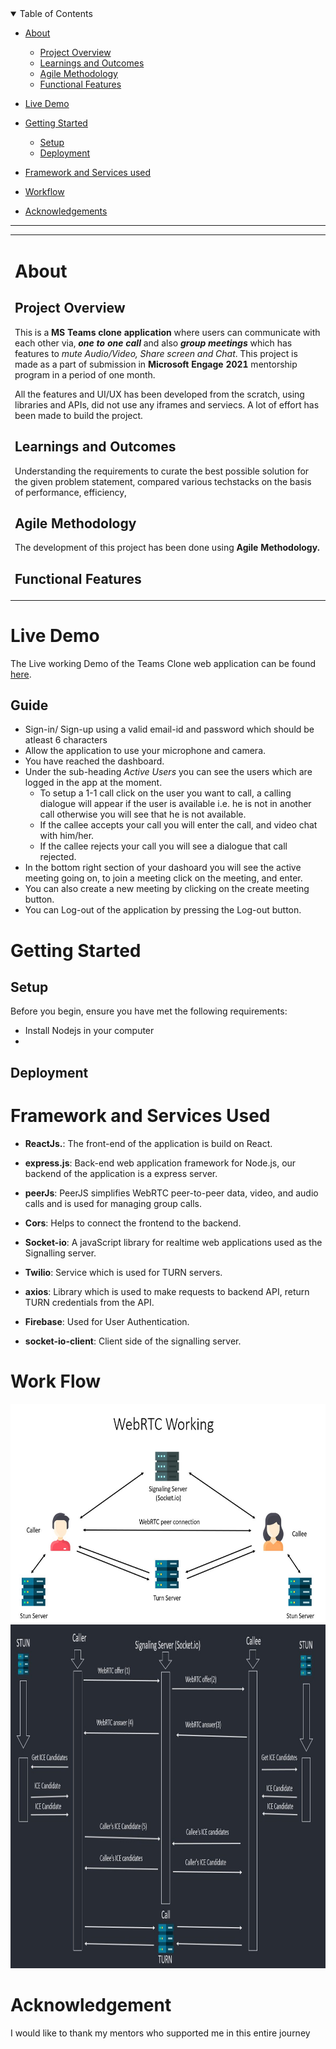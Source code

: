 

<details open="open">
<summary>Table of Contents</summary>

- [About](#about)
   - [Project Overview](#project-overview)
   - [Learnings and Outcomes](#learnings)
   - [Agile Methodology](#agile-methodology)
   - [Functional Features](#features)
- [Live Demo](#live-demo)
- [Getting Started](#getting-started)
  - [Setup](#setup)
  - [Deployment](#deployment)
 
- [Framework and Services used](#framework-and-services)
- [Workflow](#workflow)
- [Acknowledgements](#acknowledgements)
</details>

---

<table>
<tr>
<td>

# About
## Project Overview
This is a **MS Teams clone application** where users can communicate with each other via, ***one to one call*** and also ***group meetings*** which has features to *mute Audio/Video, Share screen and Chat*. This project is made as a part of submission in **Microsoft Engage 2021** mentorship program in a period of one month.

All the features and UI/UX has been developed from the scratch, using libraries and APIs, did not use any iframes and serviecs. A lot of effort has been made to build the project. 

## Learnings and Outcomes
Understanding the requirements to curate the best possible solution for the given problem statement, compared various techstacks on the basis of performance, efficiency, 



## Agile Methodology
The development of this project has been done using **Agile Methodology.**

## Functional Features

</td>
</tr>
</table>

# Live Demo
The Live working Demo of the Teams Clone web application can be found [here](http://ms-team-clone.herokuapp.com/).
## Guide
- Sign-in/ Sign-up using a valid email-id and password which should be atleast 6 characters
- Allow the application to use your microphone and camera.
- You have reached the dashboard.
- Under the sub-heading  *Active Users* you can see the users which are logged in the app at the moment.
    - To setup a 1-1 call click on the user you want to call, a calling dialogue will appear if the user is available i.e. he is not in another call otherwise you will see that he is not available.
    - If the callee accepts your call you will enter the call, and video chat with him/her.
    - If the callee rejects your call you will see a dialogue that call rejected.
- In the bottom right section of your dashoard you will see the active meeting going on, to join a meeting click on the meeting, and enter.
- You can also create a new meeting by clicking on the create meeting button.
- You can Log-out of the application by pressing the Log-out button.


# Getting Started
## Setup
Before you begin, ensure you have met the following requirements:

- Install Nodejs in your computer
- 

## Deployment



# Framework and Services Used
- **ReactJs.**: The front-end of the application is build on React.

- **express.js**:  Back-end web application framework for Node.js, our backend of the application is a express server.

- **peerJs**: PeerJS simplifies WebRTC peer-to-peer data, video, and audio calls and is used for managing group calls.

- **Cors**: Helps to connect the frontend to the backend.

- **Socket-io**: A javaScript library for realtime web applications used as the Signalling server.

- **Twilio**: Service which is used for TURN servers.

- **axios**: Library which is used to make requests to backend API, return TURN credentials from the API.

- **Firebase**: Used for User Authentication. 

- **socket-io-client**: Client side of the signalling server.
# Work Flow



<img src="Images\WebRTC-working.jpg" alt="Logo" width="700" height="350">


<img src="Images\Workflow.jpg" alt="Logo" width="900" height="550">

# Acknowledgement
I would like to thank my mentors who supported me in this entire journey

